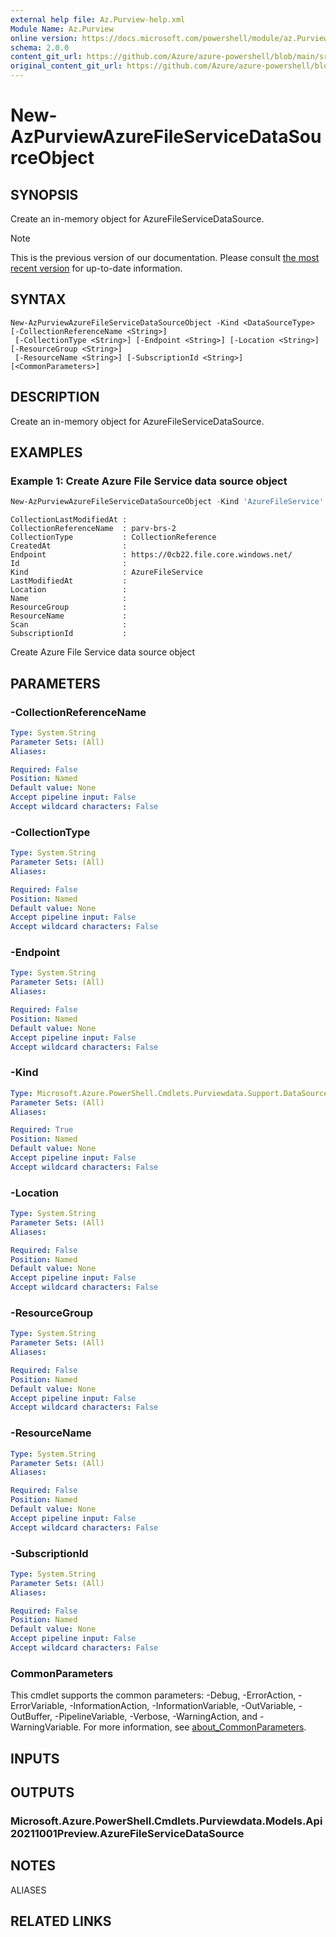 ```yaml
---
external help file: Az.Purview-help.xml
Module Name: Az.Purview
online version: https://docs.microsoft.com/powershell/module/az.Purview/new-AzPurviewAzureFileServiceDataSourceObject
schema: 2.0.0
content_git_url: https://github.com/Azure/azure-powershell/blob/main/src/Purview/Purview/help/New-AzPurviewAzureFileServiceDataSourceObject.md
original_content_git_url: https://github.com/Azure/azure-powershell/blob/main/src/Purview/Purview/help/New-AzPurviewAzureFileServiceDataSourceObject.md
---
```


# New-AzPurviewAzureFileServiceDataSourceObject

## SYNOPSIS
Create an in-memory object for AzureFileServiceDataSource.

> [!NOTE]
>This is the previous version of our documentation. Please consult [the most recent version](/powershell/module/az.purview/new-azpurviewazurefileservicedatasourceobject) for up-to-date information.

## SYNTAX

```
New-AzPurviewAzureFileServiceDataSourceObject -Kind <DataSourceType> [-CollectionReferenceName <String>]
 [-CollectionType <String>] [-Endpoint <String>] [-Location <String>] [-ResourceGroup <String>]
 [-ResourceName <String>] [-SubscriptionId <String>] [<CommonParameters>]
```

## DESCRIPTION
Create an in-memory object for AzureFileServiceDataSource.

## EXAMPLES

### Example 1: Create Azure File Service data source object
```powershell
New-AzPurviewAzureFileServiceDataSourceObject -Kind 'AzureFileService' -CollectionReferenceName 'parv-brs-2' -CollectionType 'CollectionReference' -Endpoint 'https://0cb22.file.core.windows.net/'
```

```output
CollectionLastModifiedAt :
CollectionReferenceName  : parv-brs-2
CollectionType           : CollectionReference
CreatedAt                :
Endpoint                 : https://0cb22.file.core.windows.net/
Id                       :
Kind                     : AzureFileService
LastModifiedAt           :
Location                 :
Name                     :
ResourceGroup            :
ResourceName             :
Scan                     :
SubscriptionId           :
```

Create Azure File Service data source object

## PARAMETERS

### -CollectionReferenceName

```yaml
Type: System.String
Parameter Sets: (All)
Aliases:

Required: False
Position: Named
Default value: None
Accept pipeline input: False
Accept wildcard characters: False
```

### -CollectionType

```yaml
Type: System.String
Parameter Sets: (All)
Aliases:

Required: False
Position: Named
Default value: None
Accept pipeline input: False
Accept wildcard characters: False
```

### -Endpoint

```yaml
Type: System.String
Parameter Sets: (All)
Aliases:

Required: False
Position: Named
Default value: None
Accept pipeline input: False
Accept wildcard characters: False
```

### -Kind

```yaml
Type: Microsoft.Azure.PowerShell.Cmdlets.Purviewdata.Support.DataSourceType
Parameter Sets: (All)
Aliases:

Required: True
Position: Named
Default value: None
Accept pipeline input: False
Accept wildcard characters: False
```

### -Location

```yaml
Type: System.String
Parameter Sets: (All)
Aliases:

Required: False
Position: Named
Default value: None
Accept pipeline input: False
Accept wildcard characters: False
```

### -ResourceGroup

```yaml
Type: System.String
Parameter Sets: (All)
Aliases:

Required: False
Position: Named
Default value: None
Accept pipeline input: False
Accept wildcard characters: False
```

### -ResourceName

```yaml
Type: System.String
Parameter Sets: (All)
Aliases:

Required: False
Position: Named
Default value: None
Accept pipeline input: False
Accept wildcard characters: False
```

### -SubscriptionId

```yaml
Type: System.String
Parameter Sets: (All)
Aliases:

Required: False
Position: Named
Default value: None
Accept pipeline input: False
Accept wildcard characters: False
```

### CommonParameters
This cmdlet supports the common parameters: -Debug, -ErrorAction, -ErrorVariable, -InformationAction, -InformationVariable, -OutVariable, -OutBuffer, -PipelineVariable, -Verbose, -WarningAction, and -WarningVariable. For more information, see [about_CommonParameters](http://go.microsoft.com/fwlink/?LinkID=113216).

## INPUTS

## OUTPUTS

### Microsoft.Azure.PowerShell.Cmdlets.Purviewdata.Models.Api20211001Preview.AzureFileServiceDataSource

## NOTES

ALIASES

## RELATED LINKS

